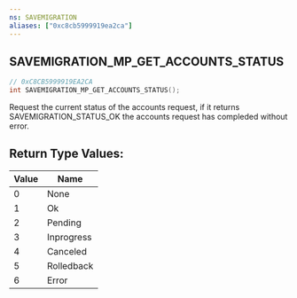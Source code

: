 ```yaml
---
ns: SAVEMIGRATION
aliases: ["0xc8cb5999919ea2ca"]
---
```

## SAVEMIGRATION_MP_GET_ACCOUNTS_STATUS

```c
// 0xC8CB5999919EA2CA
int SAVEMIGRATION_MP_GET_ACCOUNTS_STATUS();
```

Request the current status of the accounts request, if it returns SAVEMIGRATION_STATUS_OK the accounts request has compleded without error.

## Return Type Values:
| Value | Name |
| --- | --- |
| 0 | None |
| 1 | Ok |
| 2 | Pending |
| 3 | Inprogress |
| 4 | Canceled |
| 5 | Rolledback |
| 6 | Error |

